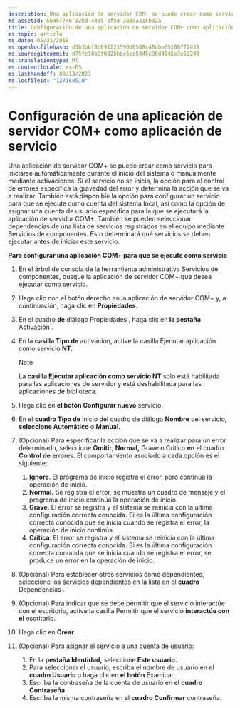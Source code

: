 ```yaml
---
description: Una aplicación de servidor COM+ se puede crear como servicio para iniciarse automáticamente durante el inicio del sistema o manualmente mediante activaciones.
ms.assetid: 56487746-328d-4435-af58-368aaa15b32a
title: Configuración de una aplicación de servidor COM+ como aplicación de servicio
ms.topic: article
ms.date: 05/31/2018
ms.openlocfilehash: d3b3bbf8b691221590d6588c48dbef5198772439
ms.sourcegitcommit: d75fc10b9f0825bbe5ce5045c90d4045e3c53243
ms.translationtype: MT
ms.contentlocale: es-ES
ms.lasthandoff: 09/13/2021
ms.locfileid: "127160510"
---
```

# <a name="configuring-a-com-server-application-as-a-service-application"></a>Configuración de una aplicación de servidor COM+ como aplicación de servicio

Una aplicación de servidor COM+ se puede crear como servicio para iniciarse automáticamente durante el inicio del sistema o manualmente mediante activaciones. Si el servicio no se inicia, la opción para el control de errores especifica la gravedad del error y determina la acción que se va a realizar. También está disponible la opción para configurar un servicio para que se ejecute como cuenta del sistema local, así como la opción de asignar una cuenta de usuario específica para la que se ejecutará la aplicación de servidor COM+. También se pueden seleccionar dependencias de una lista de servicios registrados en el equipo mediante Servicios de componentes. Esto determinará qué servicios se deben ejecutar antes de iniciar este servicio.

**Para configurar una aplicación COM+ para que se ejecute como servicio**

1.  En el árbol de consola de la herramienta administrativa Servicios de componentes, busque la aplicación de servidor COM+ que desea ejecutar como servicio.

2.  Haga clic con el botón derecho en la aplicación de servidor COM+ y, a continuación, haga clic en **Propiedades**.

3.  En el cuadro **de** diálogo Propiedades , haga clic en **la pestaña** Activación .

4.  En la **casilla Tipo de** activación, active la casilla Ejecutar aplicación como servicio **NT.**

    > [!Note]  
    > La **casilla Ejecutar aplicación como servicio NT** solo está habilitada para las aplicaciones de servidor y está deshabilitada para las aplicaciones de biblioteca.

     

5.  Haga clic en **el botón Configurar nuevo** servicio.

6.  En el **cuadro Tipo de** inicio del cuadro de diálogo **Nombre** del servicio, **seleccione Automático** o **Manual.**

7.  (Opcional) Para especificar la acción que se va a realizar para un error determinado, seleccione **Omitir**, **Normal,** Grave o Crítico **en** el cuadro **Control de** errores. El comportamiento asociado a cada opción es el siguiente:

    1.  **Ignore**. El programa de inicio registra el error, pero continúa la operación de inicio.
    2.  **Normal.** Se registra el error, se muestra un cuadro de mensaje y el programa de inicio continúa la operación de inicio.
    3.  **Grave.** El error se registra y el sistema se reinicia con la última configuración correcta conocida. Si es la última configuración correcta conocida que se inicia cuando se registra el error, la operación de inicio continúa.
    4.  **Critica**. El error se registra y el sistema se reinicia con la última configuración correcta conocida. Si es la última configuración correcta conocida que se inicia cuando se registra el error, se produce un error en la operación de inicio.

8.  (Opcional) Para establecer otros servicios como dependientes, seleccione los servicios dependientes en la lista en el **cuadro** Dependencias .

9.  (Opcional) Para indicar que se debe permitir que el servicio interactúe con el escritorio, active la casilla Permitir que el servicio **interactúe con el** escritorio.

10. Haga clic en **Crear**.

11. (Opcional) Para asignar el servicio a una cuenta de usuario:

    1.  En la **pestaña Identidad,** seleccione **Este usuario.**
    2.  Para seleccionar el usuario, escriba el nombre de usuario en el **cuadro Usuario** o haga clic en **el botón** Examinar.
    3.  Escriba la contraseña de la cuenta de usuario en el **cuadro Contraseña.**
    4.  Escriba la misma contraseña en el **cuadro Confirmar** contraseña.

 

 



